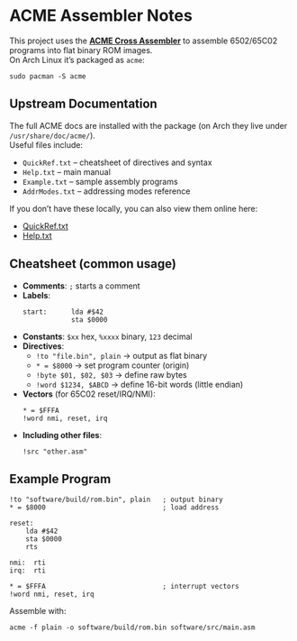 # ACME Assembler Notes

This project uses the **[ACME Cross Assembler](https://github.com/meonwax/acme-crossass)** to assemble 6502/65C02 programs into flat binary ROM images.  
On Arch Linux it’s packaged as `acme`:

```
sudo pacman -S acme
```

## Upstream Documentation

The full ACME docs are installed with the package (on Arch they live under `/usr/share/doc/acme/`).  
Useful files include:

- `QuickRef.txt` – cheatsheet of directives and syntax  
- `Help.txt` – main manual  
- `Example.txt` – sample assembly programs  
- `AddrModes.txt` – addressing modes reference  

If you don’t have these locally, you can also view them online here:

- [QuickRef.txt](https://github.com/martinpiper/ACME/blob/master/docs/QuickRef.txt)  
- [Help.txt](https://github.com/martinpiper/ACME/blob/master/docs/Help.txt)  

## Cheatsheet (common usage)

- **Comments**: `;` starts a comment  
- **Labels**:  
  ```
  start:      lda #$42
              sta $0000
  ```
- **Constants**: `$xx` hex, `%xxxx` binary, `123` decimal  
- **Directives**:  
  - `!to "file.bin", plain` → output as flat binary  
  - `* = $8000` → set program counter (origin)  
  - `!byte $01, $02, $03` → define raw bytes  
  - `!word $1234, $ABCD` → define 16-bit words (little endian)  
- **Vectors** (for 65C02 reset/IRQ/NMI):  
  ```
  * = $FFFA
  !word nmi, reset, irq
  ```
- **Including other files**:  
  ```
  !src "other.asm"
  ```

## Example Program

```
!to "software/build/rom.bin", plain   ; output binary
* = $8000                             ; load address

reset:
    lda #$42
    sta $0000
    rts

nmi:  rti
irq:  rti

* = $FFFA                             ; interrupt vectors
!word nmi, reset, irq
```

Assemble with:

```
acme -f plain -o software/build/rom.bin software/src/main.asm
```
